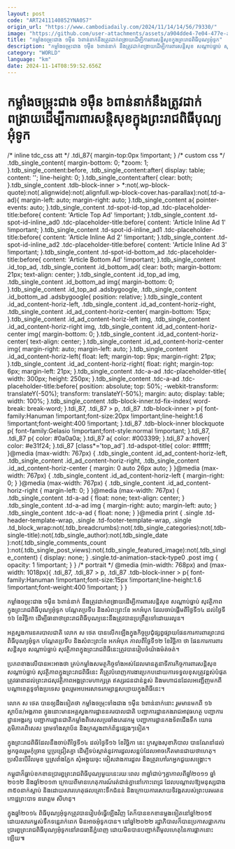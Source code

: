 ```yaml
---
layout: post
code: "ART2411140852YNA0S7"
origin_url: "https://www.cambodiadaily.com/2024/11/14/14/56/79330/"
image: "https://github.com/user-attachments/assets/a904dde4-7e04-477e-a810-8579e2f4b829"
title: "កម្លាំង​ចម្រុះ​ជាង ១​ម៉ឺន ៦​ពាន់​នាក់​នឹង​ត្រូវ​ដាក់​ពង្រាយ​ដើម្បី​ការពារ​សន្តិសុខ​ក្នុង​ព្រះរាជ​ពិធីបុណ្យ​អុំ​ទូក"
description: "កម្លាំង​ចម្រុះ​ជាង ១​ម៉ឺន ៦​ពាន់​នាក់ នឹង​ត្រូវ​ដាក់​ពង្រាយ​ដើម្បី​ការពារ​សន្តិសុខ សណ្ដាប់ធ្នាប់ សុវត្ថិភាព​ក្នុង​ព្រះរាជ​ពិធីបុណ្យ​អុំទូក បណ្តែត​ប្រទីប និង​សំពះ​ព្រះ​ខែ អក​អំបុក ដែល​ចាប់ផ្តើម​ពី​ថ្ងៃទី​១៤ ដល់​ថ្ងៃទី​១៦ ខែវិច្ឆិកា ដើម្បី​ធានា​ថា​ព្រះរាជ​ពិធីបុណ្យ​នេះ​នឹង​ត្រូវ​បាន​ប្រព្រឹត្ត​ទៅ​ដោយ​រលូន។"
category: "WORLD"
language: "km"
date: 2024-11-14T08:59:52.656Z
---
```


# កម្លាំង​ចម្រុះ​ជាង ១​ម៉ឺន ៦​ពាន់​នាក់​នឹង​ត្រូវ​ដាក់​ពង្រាយ​ដើម្បី​ការពារ​សន្តិសុខ​ក្នុង​ព្រះរាជ​ពិធីបុណ្យ​អុំ​ទូក

/\* inline tdc\_css att \*/ .tdi\_87{ margin-top:0px !important; } /\* custom css \*/ .tdb\_single\_content{ margin-bottom: 0; \*zoom: 1; }.tdb\_single\_content:before, .tdb\_single\_content:after{ display: table; content: ''; line-height: 0; }.tdb\_single\_content:after{ clear: both; }.tdb\_single\_content .tdb-block-inner > \*:not(.wp-block-quote):not(.alignwide):not(.alignfull.wp-block-cover.has-parallax):not(.td-a-ad){ margin-left: auto; margin-right: auto; }.tdb\_single\_content a{ pointer-events: auto; }.tdb\_single\_content .td-spot-id-top\_ad .tdc-placeholder-title:before{ content: 'Article Top Ad' !important; }.tdb\_single\_content .td-spot-id-inline\_ad0 .tdc-placeholder-title:before{ content: 'Article Inline Ad 1' !important; }.tdb\_single\_content .td-spot-id-inline\_ad1 .tdc-placeholder-title:before{ content: 'Article Inline Ad 2' !important; }.tdb\_single\_content .td-spot-id-inline\_ad2 .tdc-placeholder-title:before{ content: 'Article Inline Ad 3' !important; }.tdb\_single\_content .td-spot-id-bottom\_ad .tdc-placeholder-title:before{ content: 'Article Bottom Ad' !important; }.tdb\_single\_content .id\_top\_ad, .tdb\_single\_content .id\_bottom\_ad{ clear: both; margin-bottom: 21px; text-align: center; }.tdb\_single\_content .id\_top\_ad img, .tdb\_single\_content .id\_bottom\_ad img{ margin-bottom: 0; }.tdb\_single\_content .id\_top\_ad .adsbygoogle, .tdb\_single\_content .id\_bottom\_ad .adsbygoogle{ position: relative; }.tdb\_single\_content .id\_ad\_content-horiz-left, .tdb\_single\_content .id\_ad\_content-horiz-right, .tdb\_single\_content .id\_ad\_content-horiz-center{ margin-bottom: 15px; }.tdb\_single\_content .id\_ad\_content-horiz-left img, .tdb\_single\_content .id\_ad\_content-horiz-right img, .tdb\_single\_content .id\_ad\_content-horiz-center img{ margin-bottom: 0; }.tdb\_single\_content .id\_ad\_content-horiz-center{ text-align: center; }.tdb\_single\_content .id\_ad\_content-horiz-center img{ margin-right: auto; margin-left: auto; }.tdb\_single\_content .id\_ad\_content-horiz-left{ float: left; margin-top: 9px; margin-right: 21px; }.tdb\_single\_content .id\_ad\_content-horiz-right{ float: right; margin-top: 6px; margin-left: 21px; }.tdb\_single\_content .tdc-a-ad .tdc-placeholder-title{ width: 300px; height: 250px; }.tdb\_single\_content .tdc-a-ad .tdc-placeholder-title:before{ position: absolute; top: 50%; -webkit-transform: translateY(-50%); transform: translateY(-50%); margin: auto; display: table; width: 100%; }.tdb\_single\_content .tdb-block-inner.td-fix-index{ word-break: break-word; }.tdi\_87, .tdi\_87 > p, .tdi\_87 .tdb-block-inner > p{ font-family:Hanuman !important;font-size:20px !important;line-height:1.6 !important;font-weight:400 !important; }.tdi\_87 .tdb-block-inner blockquote p{ font-family:Gelasio !important;font-style:normal !important; }.tdi\_87, .tdi\_87 p{ color: #0a0a0a; }.tdi\_87 a{ color: #003399; }.tdi\_87 a:hover{ color: #e31f24; }.tdi\_87 \[class\*='top\_ad'\] .td-adspot-title{ color: #ffffff; }@media (max-width: 767px) { .tdb\_single\_content .id\_ad\_content-horiz-left, .tdb\_single\_content .id\_ad\_content-horiz-right, .tdb\_single\_content .id\_ad\_content-horiz-center { margin: 0 auto 26px auto; } }@media (max-width: 767px) { .tdb\_single\_content .id\_ad\_content-horiz-left { margin-right: 0; } }@media (max-width: 767px) { .tdb\_single\_content .id\_ad\_content-horiz-right { margin-left: 0; } }@media (max-width: 767px) { .tdb\_single\_content .td-a-ad { float: none; text-align: center; } .tdb\_single\_content .td-a-ad img { margin-right: auto; margin-left: auto; } .tdb\_single\_content .tdc-a-ad { float: none; } }@media print { .single .td-header-template-wrap, .single .td-footer-template-wrap, .single .td\_block\_wrap:not(.tdb\_breadcrumbs):not(.tdb\_single\_categories):not(.tdb-single-title):not(.tdb\_single\_author):not(.tdb\_single\_date ):not(.tdb\_single\_comments\_count ):not(.tdb\_single\_post\_views):not(.tdb\_single\_featured\_image):not(.tdb\_single\_content) { display: none; } .single.td-animation-stack-type0 .post img { opacity: 1 !important; } } /\* portrait \*/ @media (min-width: 768px) and (max-width: 1018px){ .tdi\_87, .tdi\_87 > p, .tdi\_87 .tdb-block-inner > p{ font-family:Hanuman !important;font-size:15px !important;line-height:1.6 !important;font-weight:400 !important; } }

កម្លាំង​ចម្រុះ​ជាង ១​ម៉ឺន ៦​ពាន់​នាក់ នឹង​ត្រូវ​ដាក់​ពង្រាយ​ដើម្បី​ការពារ​សន្តិសុខ សណ្ដាប់ធ្នាប់ សុវត្ថិភាព​ក្នុង​ព្រះរាជ​ពិធីបុណ្យ​អុំទូក បណ្តែត​ប្រទីប និង​សំពះ​ព្រះ​ខែ អក​អំបុក ដែល​ចាប់ផ្តើម​ពី​ថ្ងៃទី​១៤ ដល់​ថ្ងៃទី​១៦ ខែវិច្ឆិកា ដើម្បី​ធានា​ថា​ព្រះរាជ​ពិធីបុណ្យ​នេះ​នឹង​ត្រូវ​បាន​ប្រព្រឹត្ត​ទៅ​ដោយ​រលូន។

អគ្គស្នងការ​នគរបាល​ជាតិ លោក ស ថេត បាន​លើកឡើង​ក្នុង​កិច្ចប្រជុំ​ផ្សព្វផ្សាយ​ផែនការ​ការពារ​ព្រះរាជ​ពិធីបុណ្យ​អុំទូក បណ្តែត​ប្រទីប និង​សំពះ​ព្រះ​ខែ អក​អំបុក កាលពី​ថ្ងៃទី​១២ ខែ​វិច្ឆិកា ថា ផែនការ​ការពារ​សន្តិសុខ សណ្ដាប់ធ្នាប់ សុវត្ថិភាព​ក្នុង​ព្រះរាជ​ពិធី​នេះ​ត្រូវ​បាន​រៀបចំ​យ៉ាង​ម៉ត់ចត់។

ប្រភព​ខាងលើ​បាន​អះអាង​ថា គ្រប់​កម្លាំង​សមត្ថកិច្ច​ទាំងអស់​ដែល​មាន​តួនាទី​ភារកិច្ច​ការពារ​សន្តិសុខ សណ្ដាប់ធ្នាប់ សុវត្ថិភាព​ក្នុង​ព្រះរាជ​ពិធី​នេះ គឺ​ត្រូវ​បំពេញ​ការងារ​ប្រកប​ដោយ​ការ​ទទួល​ខុសត្រូវ​ខ្ពស់​បំផុត ត្រូវ​ធានា​ដល់​ព្រះរាជ​សុវត្ថិភាព​អង្គ​ព្រះមហាក្សត្រ ឥស្សរជន​ជាន់ខ្ពស់ និង​មហាជន​ដែល​អញ្ជើញ​មកពី​បណ្តា​ខេត្ត​ទូទាំង​ប្រទេស ចូលរួម​អបអរ​សាទរ​កម្សាន្ត​សប្បាយ​ក្នុង​ពិធី​នេះ។

លោក ស ថេត បាន​ឲ្យ​ដឹង​ទៀត​ថា កម្លាំង​ចម្រុះ​ទាំង​ជាង ១​ម៉ឺន ៦​ពាន់​នាក់​នោះ រួម​មាន​មកពី ១៦​ស្ថាប័ន/អង្គភាព ក្នុង​នោះ​មាន​អគ្គស្នងការដ្ឋាន​នគរបាល​ជាតិ បញ្ជាការដ្ឋាន​កងរាជអាវុធហត្ថ បញ្ជាការដ្ឋាន​អង្គរក្ស បញ្ជាការដ្ឋាន​ជាតិ​កម្លាំង​ពិសេស​ប្រឆាំង​ភេរវកម្ម បញ្ជាការដ្ឋាន​កងទ័ព​ជើង​ទឹក យោធភូមិភាគ​ពិសេស ព្រមទាំង​ស្ថាប័ន និង​ក្រសួង​ពាក់ព័ន្ធ​ផ្សេងៗ​ទៀត។

ក្នុង​ព្រះ​រាជពិធី​ដែល​នឹង​ចាប់ពី​ថ្ងៃទី​១៤ ដល់​ថ្ងៃទី​១៦ ខែ​វិច្ឆិកា នេះ ក្រសួង​សុខាភិបាល បាន​ណែនាំ​ដល់​អ្នក​ចូលរួម​កុំ​ច្រាន ឬ​ប្រជ្រៀត​គ្នា ដើម្បី​ទប់ស្កាត់​នូវ​ការ​ដួល​សន្លប់​ដែល​អាច​កើត​មាន​ជាយថាហេតុ។ ប្រសិនបើ​វិល​មុខ ឬ​ស្រវាំង​ភ្នែក សុំ​អង្គុយ​ចុះ ចៀសវាង​ការ​ដួល និង​ត្រូវ​ហៅ​រក​អ្នក​ជួយ​សង្គ្រោះ។

កម្ពុជា​ក៏​ធ្លាប់​ខកខាន​ប្រារព្ធ​ព្រះរាជ​ពិធីបុណ្យ​មួយ​នេះ​រយៈពេល ៣​ឆ្នាំ​ជាប់ៗ​គ្នា​កាលពី​ឆ្នាំ​២០១១ ឆ្នាំ​២០១២ និង​ឆ្នាំ​២០១៣ ក្រោយពី​មាន​ហេតុការណ៍​រត់​ជាន់​គ្នា​នៅ​កោះពេជ្រ ដែល​បណ្ដាល​ឱ្យ​មនុស្ស​ជាង ៣៥០​នាក់​ស្លាប់ និង​ដោយសារ​ហេតុផល​គ្រោះ​ទឹកជំនន់ និង​ក្រោយ​ការ​សោយ​ទិវង្គត​របស់​ព្រះ​បរម​រតន​កោដ្ឋ​ព្រះបាទ នរោត្ដម សីហនុ។

ក្នុង​ឆ្នាំ​២០១៤ ពិធីបុណ្យ​អុំទូក​ត្រូវ​បាន​រៀបចំ​ធ្វើ​ឡើងវិញ តែ​ក៏​បាន​ខកខាន​ម្ដង​ទៀត​នៅ​ឆ្នាំ​២០១៥ ដោយសារ​កម្ពស់​ទឹកទន្លេ​រាក់​ពេក មិន​អាច​អុំ​ទូក​បាន។ នៅ​ឆ្នាំ​២០២២ រដ្ឋាភិបាល​ក៏​បាន​ប្រកាស​ផ្អាក​ការ​ប្រារព្ធ​ព្រះរាជ​ពិធីបុណ្យ​អុំ​ទូក​នៅ​រាជធានី​ភ្នំពេញ ដោយ​មិន​បាន​បញ្ជាក់​ពី​មូលហេតុ​នៃ​ការ​ផ្អាក​នោះ​ឡើយ៕